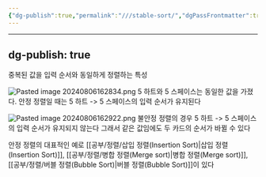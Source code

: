```yaml
---
{"dg-publish":true,"permalink":"///stable-sort/","dgPassFrontmatter":true}
---
```



---
dg-publish: true
---
중복된 값을 입력 순서와 동일하게 정렬하는 특성

![Pasted image 20240806162834.png](/img/user/%EC%B2%A8%EB%B6%80%ED%8C%8C%EC%9D%BC/Pasted%20image%2020240806162834.png)
5 하트와 5 스페이스는 동일한 값을 가졌다. 
안정 정렬일 때는 5 하트 -> 5 스페이스의 입력 순서가 유지된다

![Pasted image 20240806162922.png](/img/user/%EC%B2%A8%EB%B6%80%ED%8C%8C%EC%9D%BC/Pasted%20image%2020240806162922.png)
불안정 정렬의 경우 5 하트 -> 5 스페이스의 입력 순서가 유지되지 않는다
그래서 같은 값임에도 두 카드의 순서가 바뀔 수 있다


안정 정렬의 대표적인 예로 [[공부/정렬/삽입 정렬(Insertion Sort)\|삽입 정렬(Insertion Sort)]], [[공부/정렬/병합 정렬(Merge sort)\|병합 정렬(Merge sort)]], [[공부/정렬/버블 정렬(Bubble Sort)\|버블 정렬(Bubble Sort)]]이 있다